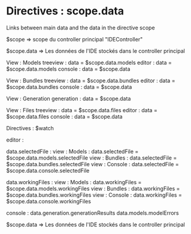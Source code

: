 # Directives : scope.data

Links between main data and the data in the directive scope

$scope => scope du controller principal "IDEController"

$scope.data => Les données de l'IDE stockés dans le controller principal

View : Models
treeview : data = $scope.data.models
editor : data = $scope.data.models
console : data = $scope.data

View : Bundles
treeview : data = $scope.data.bundles
editor : data = $scope.data.bundles
console : data = $scope.data

View : Generation
generation : data = $scope.data

View : Files
treeview : data = $scope.data.files
editor : data = $scope.data.files
console : data = $scope.data


Directives : $watch

editor :

data.selectedFile :
view : Models : data.selectedFile = $scope.data.models.selectedFile
view : Bundles : data.selectedFile = $scope.data.bundles.selectedFile
view : Console : data.selectedFile = $scope.data.console.selectedFile

data.workingFiles :
view : Models : data.workingFiles = $scope.data.models.workingFiles
view : Bundles : data.workingFiles = $scope.data.bundles.workingFiles
view : Console : data.workingFiles = $scope.data.console.workingFiles

console :
data.generation.generationResults
data.models.modelErrors

$scope.data => Les données de l'IDE stockés dans le controller principal
